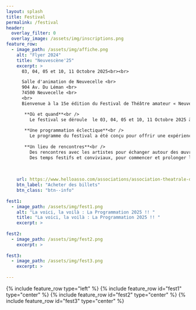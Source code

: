 ```yaml
---
layout: splash
title: Festival
permalink: /festival
header:
  overlay_filter: 0
  overlay_image: /assets/img/inscriptions.png
feature_row:
  - image_path: /assets/img/affiche.png
    alt: "Flyer 2024"
    title: "Neuvescène'25"
    excerpt: >
      03, 04, 05 et 10, 11 Octobre 2025<br><br>

      Salle d'animation de Neuvecelle <br>
      904 Av. Du Léman <br>
      74500 Neuvecelle <br>
      <br>
      Bienvenue à la 15e édition du Festival de Théâtre amateur « NeuveScène’25 » un rendez-vous incontournable pour les amoureux de la scène, de l’émotion et de la création artistique !<br>

       **Où et quand**<br />
         Le festival se déroule  le 03, 04, 05 et 10, 11 Octobre 2025 à  la salle d’animation de Neuvecelle un cadre unique qui devient, le temps de quelques jours, le théâtre vivant d’une                programmation riche, engagée et festive.
         
       **Une programmation éclectique**<br />
         Le programme du festival a été conçu pour offrir une expérience théâtrale accessible à tous, mêlant tradition et modernité, réflexion et divertissement. Que vous soyez passionné de               théâtre, curieux ou simple promeneur, vous y trouverez de quoi nourrir votre imagination et vos émotions.
         
       **Un lieu de rencontres**<br />
         Des rencontres avec les artistes pour échanger autour des œuvres présentées.
         Des temps festifs et conviviaux, pour commencer et prolonger les soirées dans une ambiance chaleureuse dans un espace convivial avec petite restauration et buvette.
      
         
          
    url: https://www.helloasso.com/associations/association-theatrale-de-neuvecelle/evenements/neuvescene-25
    btn_label: "Acheter des billets"
    btn_class: "btn--info"
        
fest1:
  - image_path: /assets/img/fest1.png
    alt: "La voici, la voilà : La Programmation 2025 !! "
    title: "La voici, la voilà : La Programmation 2025 !! "
    excerpt: >
           
fest2:
  - image_path: /assets/img/fest2.png
    excerpt: >
      
fest3:
  - image_path: /assets/img/fest3.png
    excerpt: >
           
---
```


{% include feature_row type="left" %}
{% include feature_row id="fest1" type="center" %}
{% include feature_row id="fest2" type="center" %}
{% include feature_row id="fest3" type="center" %}
